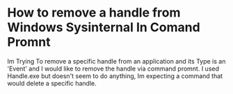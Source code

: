 
# How to remove a handle from Windows Sysinternal In Comand Promnt

Im Trying To remove a specific handle from an application and its Type is an 'Event' and I would like to remove the handle via command promnt.
I used Handle.exe but doesn't seem to do anything, Im expecting a command that would delete a specific handle.

        